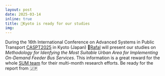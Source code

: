 ```yaml
---
layout: post
date: 2025-03-14 
inline: true
title: 📣Kyoto is ready for our studies
img: 
---
```


During the 16th International Conference on Advanced Systems in Public Transport [CASPT2025]( https://caspt.org/) in Kyoto (Japan) 🎤[Rafal](https://www.rafalkucharskilab.pl/research/rafal_kucharski/) will present our studies on _Methodology for Idenfying the Most Suitable Urban Area for Implementing On-Demand Feeder Bus Services_. This information is a great reward for the whole [SUM team](https://www.rafalkucharskilab.pl/research/SUM/) for their multi-month research efforts. Be ready for the report from 🇯🇵
